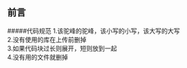 ## 前言
#####代码规范
1.该驼峰的驼峰，该小写的小写，该大写的大写<br>
2.没有使用的库在上传前删掉<br>
3.如果代码块过长则展开，短则放到一起<br>
4.没有用的文件就删掉<br>
